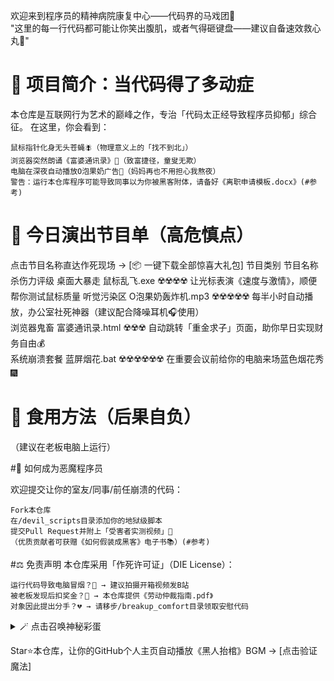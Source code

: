 欢迎来到程序员的精神病院康复中心——代码界的马戏团🎪  
"这里的每一行代码都可能让你笑出腹肌，或者气得砸键盘——建议自备速效救心丸💊"  

# 🤖 项目简介：当代码得了多动症   

本仓库是互联网行为艺术的巅峰之作，专治「代码太正经导致程序员抑郁」综合征。
在这里，你会看到：

    鼠标指针化身无头苍蝇🪰（物理意义上的「找不到北」）
    浏览器突然朗诵《富婆通讯录》📖（致富捷径，童叟无欺）
    电脑在深夜自动播放O泡果奶广告🍼（妈妈再也不用担心我熬夜）
    警告：运行本仓库程序可能导致同事以为你被黑客附体，请备好《离职申请模板.docx》(#参考)

# 🎪 今日演出节目单（高危慎点）

点击节目名称直达作死现场 → [📦 一键下载全部惊喜大礼包]
节目类别	节目名称	杀伤力评级
桌面大暴走	鼠标乱飞.exe	☢️☢️☢️☢️
	让光标表演《速度与激情》，顺便帮你测试鼠标质量	
听觉污染区	O泡果奶轰炸机.mp3	☢️☢️☢️☢️☢️
	每半小时自动播放，办公室社死神器（建议配合降噪耳机🎧使用）	
浏览器鬼畜	富婆通讯录.html	☢️☢️☢️
	自动跳转「重金求子」页面，助你早日实现财务自由💰	
系统崩溃套餐	蓝屏烟花.bat	☢️☢️☢️☢️☢️☢️
	在重要会议前给你的电脑来场蓝色烟花秀🎆	


# 🚀 食用方法（后果自负）
（建议在老板电脑上运行）



#🤝 如何成为恶魔程序员

欢迎提交让你的室友/同事/前任崩溃的代码：

    Fork本仓库
    在/devil_scripts目录添加你的地狱级脚本
    提交Pull Request并附上「受害者实测视频」🎥
    （优质贡献者可获赠《如何假装成黑客》电子书📚）(#参考)

#⚖️ 免责声明
本仓库采用「作死许可证」（DIE License）：

    运行代码导致电脑冒烟？🎇 → 建议拍摄开箱视频发B站
    被老板发现后扣奖金？💸 → 本仓库提供《劳动仲裁指南.pdf》
    对象因此提出分手？💔 → 请移步/breakup_comfort目录领取安慰代码

<details>
<summary>🪄 点击召唤神秘彩蛋</summary>
<br>


正在加载哲学三连：
while True: print("为什么要运行我？→ 因为代码在这里 → 所以世界需要伤害")

</details>



Star⭐本仓库，让你的GitHub个人主页自动播放《黑人抬棺》BGM → [点击验证魔法]
